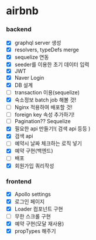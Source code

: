 # airbnb

### backend

- [x] graphql server 생성
- [x] resolvers, typeDefs merge
- [x] sequelize 연동
- [x] seeder를 이용한 초기 데이터 입력
- [x] JWT
- [x] Naver Login
- [x] DB 설계
- [ ] transaction 이용(sequelize)
- [x] 숙소정보 batch job 해볼 것!
- [ ] Nginx 적용하여 배포할 것!
- [ ] foreign key 속성 추가하기!
- [ ] Pagination?? Sequelize
- [x] 필요한 api 만들기!( 검색 api 등등 )
- [x] 검색 api
- [ ] 예약시 날짜 체크하는 로직 넣기
- [x] 예약 구현(백엔드)
- [ ] 배포
- [x] 회원가입 쿼리작성

### frontend

- [x] Apollo settings
- [x] 로그인 페이지
- [x] Loader 컴포넌트 구현
- [ ] 무한 스크롤 구현
- [x] 예약 구현(모달 재사용)
- [x] propTypes 해주기